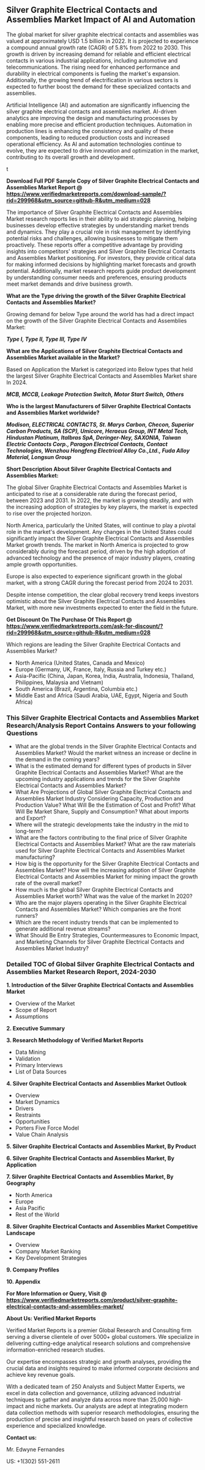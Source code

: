 <h2>Silver Graphite Electrical Contacts and Assemblies Market Impact of AI and Automation</h2><p>The global market for silver graphite electrical contacts and assemblies was valued at approximately USD 1.5 billion in 2022. It is projected to experience a compound annual growth rate (CAGR) of 5.8% from 2022 to 2030. This growth is driven by increasing demand for reliable and efficient electrical contacts in various industrial applications, including automotive and telecommunications. The rising need for enhanced performance and durability in electrical components is fueling the market's expansion. Additionally, the growing trend of electrification in various sectors is expected to further boost the demand for these specialized contacts and assemblies.</p><p>Artificial Intelligence (AI) and automation are significantly influencing the silver graphite electrical contacts and assemblies market. AI-driven analytics are improving the design and manufacturing processes by enabling more precise and efficient production techniques. Automation in production lines is enhancing the consistency and quality of these components, leading to reduced production costs and increased operational efficiency. As AI and automation technologies continue to evolve, they are expected to drive innovation and optimization in the market, contributing to its overall growth and development.</p>t</p><p id="" class=""><strong>Download Full PDF Sample Copy of Silver Graphite Electrical Contacts and Assemblies Market Report @ <a href="https://www.verifiedmarketreports.com/download-sample/?rid=299968&utm_source=github-R&utm_medium=028" target="_blank">https://www.verifiedmarketreports.com/download-sample/?rid=299968&utm_source=github-R&utm_medium=028</a></strong></p><p>The importance of&nbsp;Silver Graphite Electrical Contacts and Assemblies Market research reports lies in their ability to aid strategic planning, helping businesses develop effective strategies by understanding market trends and dynamics. They play a crucial role in risk management by identifying potential risks and challenges, allowing businesses to mitigate them proactively. These reports offer a competitive advantage by providing insights into competitors' strategies and Silver Graphite Electrical Contacts and Assemblies Market positioning. For investors, they provide critical data for making informed decisions by highlighting market forecasts and growth potential. Additionally, market research reports guide product development by understanding consumer needs and preferences, ensuring products meet market demands and drive business growth.</p><p><strong>What are the&nbsp;Type driving the growth of the Silver Graphite Electrical Contacts and Assemblies Market?</strong></p><p id="" class="">Growing demand for below Type around the world has had a direct impact on the growth of the Silver Graphite Electrical Contacts and Assemblies Market:</p><em><strong>Type I, Type II, Type III, Type IV</strong></em></p><strong>What are the&nbsp;Applications&nbsp;of Silver Graphite Electrical Contacts and Assemblies Market available in the Market?</strong></p><p id="" class="">Based on Application the Market is categorized into Below types that held the largest Silver Graphite Electrical Contacts and Assemblies Market share In 2024.</p><em><strong>MCB, MCCB, Leakage Protection Switch, Motor Start Switch, Others</strong></em></p><strong>Who is the largest Manufacturers of Silver Graphite Electrical Contacts and Assemblies Market worldwide?</strong></p><p><em><strong>Modison, ELECTRICAL CONTACTS, St. Marys Carbon, Checon, Superior Carbon Products, SA (SCP), Umicore, Heraeus Group, INT Metal Tech, Hindustan Platinum, Italbras SpA, Deringer-Ney, SAXONIA, Taiwan Electric Contacts Corp., Paragon Electrical Contacts, Contact Technologies, Wenzhou Hongfeng Electrical Alloy Co.,Ltd., Fuda Alloy Material, Longsun Group</strong></em></p><p id="" class=""><strong>Short Description About Silver Graphite Electrical Contacts and Assemblies Market:</strong></p><p>The global Silver Graphite Electrical Contacts and Assemblies Market is anticipated to rise at a considerable rate during the forecast period, between 2023 and 2031. In 2022, the market is growing steadily, and with the increasing adoption of strategies by key players, the market is expected to rise over the projected horizon.</p><p>North America, particularly the United States, will continue to play a pivotal role in the market's development. Any changes in the United States could significantly impact the Silver Graphite Electrical Contacts and Assemblies Market growth trends. The market in North America is projected to grow considerably during the forecast period, driven by the high adoption of advanced technology and the presence of major industry players, creating ample growth opportunities.</p><p>Europe is also expected to experience significant growth in the global market, with a strong CAGR during the forecast period from 2024 to 2031.</p><p>Despite intense competition, the clear global recovery trend keeps investors optimistic about the Silver Graphite Electrical Contacts and Assemblies Market, with more new investments expected to enter the field in the future.</p><p id="" class=""><strong>Get Discount On The Purchase Of This Report @ <a href="https://www.verifiedmarketreports.com/ask-for-discount/?rid=299968&utm_source=github-R&utm_medium=028" target="_blank">https://www.verifiedmarketreports.com/ask-for-discount/?rid=299968&utm_source=github-R&utm_medium=028</a></strong></p>Which regions are leading the Silver Graphite Electrical Contacts and Assemblies Market?</p><ul><li>North America (United States, Canada and Mexico)</li><li>Europe (Germany, UK, France, Italy, Russia and Turkey etc.)</li><li>Asia-Pacific (China, Japan, Korea, India, Australia, Indonesia, Thailand, Philippines, Malaysia and Vietnam)</li><li>South America (Brazil, Argentina, Columbia etc.)</li><li>Middle East and Africa (Saudi Arabia, UAE, Egypt, Nigeria and South Africa)</li></ul><h3 id="" class="">This Silver Graphite Electrical Contacts and Assemblies Market Research/Analysis Report Contains Answers to your following Questions</h3><ul><li>What are the global trends in the Silver Graphite Electrical Contacts and Assemblies Market? Would the market witness an increase or decline in the demand in the coming years?</li><li>What is the estimated demand for different types of products in Silver Graphite Electrical Contacts and Assemblies Market? What are the upcoming industry applications and trends for the Silver Graphite Electrical Contacts and Assemblies Market?</li><li>What Are Projections of Global Silver Graphite Electrical Contacts and Assemblies Market Industry Considering Capacity, Production and Production Value? What Will Be the Estimation of Cost and Profit? What Will Be Market Share, Supply and Consumption? What about imports and Export?</li><li>Where will the strategic developments take the industry in the mid to long-term?</li><li>What are the factors contributing to the final price of Silver Graphite Electrical Contacts and Assemblies Market? What are the raw materials used for Silver Graphite Electrical Contacts and Assemblies Market manufacturing?</li><li>How big is the opportunity for the Silver Graphite Electrical Contacts and Assemblies Market? How will the increasing adoption of Silver Graphite Electrical Contacts and Assemblies Market for mining impact the growth rate of the overall market?</li><li>How much is the global Silver Graphite Electrical Contacts and Assemblies Market worth? What was the value of the market In 2020?</li><li>Who are the major players operating in the Silver Graphite Electrical Contacts and Assemblies Market? Which companies are the front runners?</li><li>Which are the recent industry trends that can be implemented to generate additional revenue streams?</li><li>What Should Be Entry Strategies, Countermeasures to Economic Impact, and Marketing Channels for Silver Graphite Electrical Contacts and Assemblies Market Industry?</li></ul><h3 id="" class="">Detailed TOC of Global Silver Graphite Electrical Contacts and Assemblies Market Research Report, 2024-2030</h3><p id="" class=""><strong>1. Introduction of the Silver Graphite Electrical Contacts and Assemblies Market</strong></p><ul><li>Overview of the Market</li><li>Scope of Report</li><li>Assumptions</li></ul><p id="" class=""><strong>2. Executive Summary</strong></p><p id="" class=""><strong>3. Research Methodology of Verified Market Reports</strong></p><ul><li>Data Mining</li><li>Validation</li><li>Primary Interviews</li><li>List of Data Sources</li></ul><p id="" class=""><strong>4. Silver Graphite Electrical Contacts and Assemblies Market Outlook</strong></p><ul><li>Overview</li><li>Market Dynamics</li><li>Drivers</li><li>Restraints</li><li>Opportunities</li><li>Porters Five Force Model</li><li>Value Chain Analysis</li></ul><p id="" class=""><strong>5. Silver Graphite Electrical Contacts and Assemblies Market, By Product</strong></p><p id="" class=""><strong>6. Silver Graphite Electrical Contacts and Assemblies Market, By Application</strong></p><p id="" class=""><strong>7. Silver Graphite Electrical Contacts and Assemblies Market, By Geography</strong></p><ul><li>North America</li><li>Europe</li><li>Asia Pacific</li><li>Rest of the World</li></ul><p id="" class=""><strong>8. Silver Graphite Electrical Contacts and Assemblies Market Competitive Landscape</strong></p><ul><li>Overview</li><li>Company Market Ranking</li><li>Key Development Strategies</li></ul><p id="" class=""><strong>9. Company Profiles</strong></p><p id="" class=""><strong>10. Appendix</strong></p><p id="" class=""><strong>For More Information or Query, Visit @ <a href="https://www.verifiedmarketreports.com/product/silver-graphite-electrical-contacts-and-assemblies-market/" target="_blank">https://www.verifiedmarketreports.com/product/silver-graphite-electrical-contacts-and-assemblies-market/</a></strong></p><p id="" class=""><strong>About Us: Verified Market Reports</strong></p><p id="" class="">Verified Market Reports is a premier Global Research and Consulting firm serving a diverse clientele of over 5000+ global customers. We specialize in delivering cutting-edge analytical research solutions and comprehensive information-enriched research studies.</p><p id="" class="">Our expertise encompasses strategic and growth analyses, providing the crucial data and insights required to make informed corporate decisions and achieve key revenue goals.</p><p id="" class="">With a dedicated team of 250 Analysts and Subject Matter Experts, we excel in data collection and governance, utilizing advanced industrial techniques to gather and analyze data across more than 25,000 high-impact and niche markets. Our analysts are adept at integrating modern data collection methods with superior research methodologies, ensuring the production of precise and insightful research based on years of collective experience and specialized knowledge.</p><p id="" class=""><strong>Contact us:</strong></p><p id="" class="">Mr. Edwyne Fernandes</p><p id="" class="">US: +1(302) 551-2611</p>